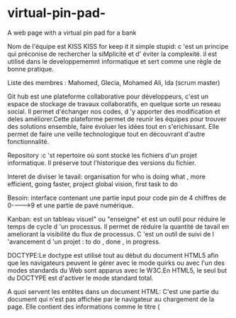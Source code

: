 # virtual-pin-pad-
A web page with a virtual pin pad for a bank

Nom de  l'équipe est KISS
KISS for keep it it simple stupid: c 'est un principe qui préconise de rechercher la siMplicité et d' éviter la complexité. il est utilisé dans le developpememnt informatique et sert comme une règle de bonne pratique.

Liste des membres : Mahomed, Glecia, Mohamed Ali, Ida (scrum master)

Git hub est une plateforme collaborative pour développeurs, c'est un espace de stockage de travaux collaboratifs, en quelque sorte un reseau social. Il permet d'échanger nos codes, d 'y apporter des modification et deles améliorer.Cette plateforme permet de reunir les équipes pour trouver des solutions ensemble, faire évoluer les idées tout en s'erichissant. Elle permet de faire une veille technologique tout en découvrant d'autre fonctionnalité.

Repository :c 'st repertoire où sont stocké les fichiers d'un projet informatique. Il préserve tout l'historique des versions du fichier.

Interet de diviser le tavail: organisation for who is doing what , more efficient, going faster, project global vision, first task to do

Besoin: interface contenant une partie input pour code pin de 4 chiffres de 0---->9 et une partie de pavé numérique.

Kanban: est un tableau visuel" ou "enseigne" et est un outil pour réduire le temps de cycle d 'un processus. Il permet de  réduire la quantité de tavail en ameliorant la visibilité du flux de processus. C 'est un outil de suivi de l 'avancement d 'un projet : to do , done , in progress. 

DOCTYPE:Le doctype est utilisé tout au début du document HTML5 afin que les navigateurs peuvent le gérer avec le mode quirks ou avec l'un des modes standards du Web sont apparus avec le W3C.En HTML5, le seul but du DOCTYPE est d'activer le mode standard total.


A quoi servent les entêtes dans un document HTML: C'est une partie du document qui n'est pas affichée par le navigateur au chargement de la page. Elle contient des informations comme le titre (<title>) de la page, des liens aux CSS (si vous souhaitez composer le contenu HTML grâce des CSS), des liens aux favicons et des méta-données (auteur du document, mots-clés décrivant le document, etc.)
  
A quoi sert l’entête « meta viewport »:La balise meta name= "viewport" a été créée pour nous permettre de reprendre le contrôle du viewport et notamment de sa taille et de son échelle afin de proposer la meilleure version de notre site pour les différents appareils.
L’élément HTML meta est utilisé pour définir des métadonnées pour un document HTML.
viewport : Permettre d’indiquer comment le navigateur doit afficher la page sur différents appareils.
  
Pourquoi est-il recommandé d’avoir les styles dans un fichier à part? il est recommandé de placer les styles dans un fichier a part  afin de clairement séparer la présentation du contenu autant que possible.

Expliquer le modèle de boîtes en CSS :  En CSS, tout élément est inclus dans une boîte.Comprendre le fonctionnement de ces boîtes est essentiel pour maîtriser la mise en page CSS ainsi que le positionement des éléments d'une page HTML.En CSS, il existe deux type de boîtes : les boîtes en bloc et les boites en ligne qui sont appliquées par défaut et suivent la disposition normale ( normal flow).
  
Qu’est-ce qu’un sélecteur CSS ?  Un sélecteur CSS est la partie de la règle CSS qui désigne les éléments d'un document concernés par la règle. Les éléments correspondants auront le style spécifié par la règle qui leur est appliqué.
  
Qu’est-ce qu’une propriété CSS ? C'est une d éclaration de style dont la valeur détermine la propriété attribué à un sélecteur afin de se comporter selon une certaine apparence.
  
SKETCH
  
<img src=
  "https://user-images.githubusercontent.com/94375010/141975756-3b57e888-1f6f-4dcc-b5bb-0e2edbea8abf.jpg" width="200px"> 

 Wireframe: du sketch ----> wireframe
  logiciel utilisé: MockFlow
  ![wireframe](https://user-images.githubusercontent.com/94375010/141993288-a156d642-1882-4d81-bbe7-fadd444c8f3f.png)
  cette étape permet d 'illustrer le sketch afin d'avoir une apparence la plus proche possible. c'est une étape qui doit etre validé par le PO avant de passer au maquettage.
  


